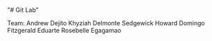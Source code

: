 "# Git Lab"

Team:
Andrew Dejito
Khyziah Delmonte
Sedgewick Howard Domingo
Fitzgerald Eduarte
Rosebelle Egagamao

